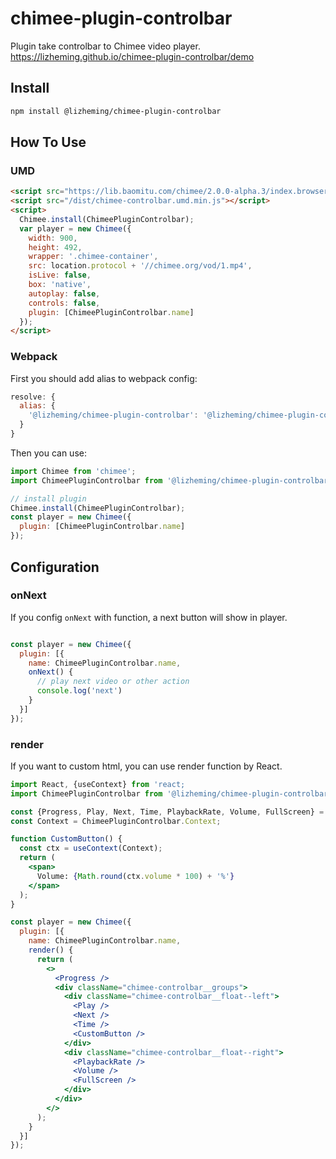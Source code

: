 # chimee-plugin-controlbar

Plugin take controlbar to Chimee video player. https://lizheming.github.io/chimee-plugin-controlbar/demo

## Install

```bash
npm install @lizheming/chimee-plugin-controlbar
```

## How To Use

### UMD

```html
<script src="https://lib.baomitu.com/chimee/2.0.0-alpha.3/index.browser.js"></script>
<script src="/dist/chimee-controlbar.umd.min.js"></script>
<script>
  Chimee.install(ChimeePluginControlbar);
  var player = new Chimee({
    width: 900,
    height: 492,
    wrapper: '.chimee-container',
    src: location.protocol + '//chimee.org/vod/1.mp4',
    isLive: false,
    box: 'native',
    autoplay: false,
    controls: false,
    plugin: [ChimeePluginControlbar.name]
  });
</script>
```

### Webpack

First you should add alias to webpack config:

```js
resolve: {
  alias: {
    '@lizheming/chimee-plugin-controlbar': '@lizheming/chimee-plugin-controlbar/dist/chimee-plugin-controlbar.umd.min.js'
  }
}
```

Then you can use:

```js
import Chimee from 'chimee';
import ChimeePluginControlbar from '@lizheming/chimee-plugin-controlbar';

// install plugin
Chimee.install(ChimeePluginControlbar);
const player = new Chimee({
  plugin: [ChimeePluginControlbar.name]
});
```

## Configuration

### onNext

If you config `onNext` with function, a next button will show in player. 

```js

const player = new Chimee({
  plugin: [{
    name: ChimeePluginControlbar.name,
    onNext() {
      // play next video or other action
      console.log('next')
    }
  }]
});
```

### render

If you want to custom html, you can use render function by React.

```jsx
import React, {useContext} from 'react;
import ChimeePluginControlbar from '@lizheming/chimee-plugin-controlbar';

const {Progress, Play, Next, Time, PlaybackRate, Volume, FullScreen} = ChimeePluginControlbar.Plugins;
const Context = ChimeePluginControlbar.Context;

function CustomButton() {
  const ctx = useContext(Context);
  return (
    <span>
      Volume: {Math.round(ctx.volume * 100) + '%'}
    </span>
  );
}

const player = new Chimee({
  plugin: [{
    name: ChimeePluginControlbar.name,
    render() {
      return (
        <>
          <Progress />
          <div className="chimee-controlbar__groups">
            <div className="chimee-controlbar__float--left">
              <Play />
              <Next />
              <Time />
              <CustomButton />
            </div>
            <div className="chimee-controlbar__float--right">
              <PlaybackRate />
              <Volume />
              <FullScreen />
            </div>
          </div>
        </>
      );
    }
  }]
});
```

